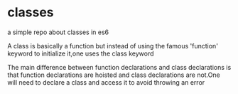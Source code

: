 # classes
a simple repo about classes in es6

A class is basically a function but instead of using the famous 'function' keyword to initialize it,one uses the class keyword

The main difference between function declarations and class declarations is that function declarations are hoisted and class declarations are not.One will need to declare a class and access it to avoid throwing an error
